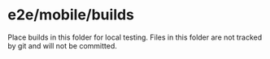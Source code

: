 # e2e/mobile/builds

Place builds in this folder for local testing. Files in this folder are not tracked by git and will not be committed.
